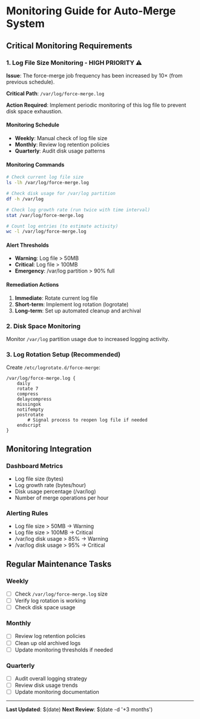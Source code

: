 # Monitoring Guide for Auto-Merge System

## Critical Monitoring Requirements

### 1. Log File Size Monitoring - HIGH PRIORITY ⚠️

**Issue**: The force-merge job frequency has been increased by 10× (from previous schedule).

**Critical Path**: `/var/log/force-merge.log`

**Action Required**: Implement periodic monitoring of this log file to prevent disk space exhaustion.

#### Monitoring Schedule
- **Weekly**: Manual check of log file size
- **Monthly**: Review log retention policies
- **Quarterly**: Audit disk usage patterns

#### Monitoring Commands
```bash
# Check current log file size
ls -lh /var/log/force-merge.log

# Check disk usage for /var/log partition
df -h /var/log

# Check log growth rate (run twice with time interval)
stat /var/log/force-merge.log

# Count log entries (to estimate activity)
wc -l /var/log/force-merge.log
```

#### Alert Thresholds
- **Warning**: Log file > 50MB
- **Critical**: Log file > 100MB
- **Emergency**: /var/log partition > 90% full

#### Remediation Actions
1. **Immediate**: Rotate current log file
2. **Short-term**: Implement log rotation (logrotate)
3. **Long-term**: Set up automated cleanup and archival

### 2. Disk Space Monitoring
Monitor `/var/log` partition usage due to increased logging activity.

### 3. Log Rotation Setup (Recommended)
Create `/etc/logrotate.d/force-merge`:
```
/var/log/force-merge.log {
    daily
    rotate 7
    compress
    delaycompress
    missingok
    notifempty
    postrotate
        # Signal process to reopen log file if needed
    endscript
}
```

## Monitoring Integration

### Dashboard Metrics
- Log file size (bytes)
- Log growth rate (bytes/hour)
- Disk usage percentage (/var/log)
- Number of merge operations per hour

### Alerting Rules
- Log file size > 50MB → Warning
- Log file size > 100MB → Critical
- /var/log disk usage > 85% → Warning
- /var/log disk usage > 95% → Critical

## Regular Maintenance Tasks

### Weekly
- [ ] Check `/var/log/force-merge.log` size
- [ ] Verify log rotation is working
- [ ] Check disk space usage

### Monthly
- [ ] Review log retention policies
- [ ] Clean up old archived logs
- [ ] Update monitoring thresholds if needed

### Quarterly
- [ ] Audit overall logging strategy
- [ ] Review disk usage trends
- [ ] Update monitoring documentation

---
**Last Updated**: $(date)
**Next Review**: $(date -d '+3 months')
